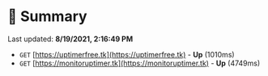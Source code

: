 # 📖 Summary
Last updated: **8/19/2021, 2:16:49 PM**

- `GET` [https://uptimerfree.tk](https://uptimerfree.tk) - **Up** (1010ms)
- `GET` [https://monitoruptimer.tk](https://monitoruptimer.tk) - **Up** (4749ms)

